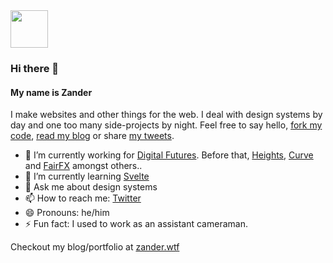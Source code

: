 <img src="https://avatars.githubusercontent.com/u/64883?s=400&u=60f027f010d32ccfb57ad8fd57c510efdedaa8e6&v=4&w=200" width="60" />

### Hi there 👋

#### My name is Zander

I make websites and other things for the web. I deal with design systems by day and one too many side-projects by night. Feel free to say hello, [fork my code](https://github.com/mrmartineau/), [read my blog](https://zander.wtf/projects) or share [my tweets](https://twitter.com/mrmartineau).

- 🔭 I’m currently working for [Digital Futures](https://digitalfutures.com). Before that, [Heights](https://yourheights.com), [Curve](https://www.curve.com/en-gb/) and [FairFX](https://fairfx.com) amongst others..
- 🌱 I’m currently learning [Svelte](https://svelte.dev)
- 💬 Ask me about design systems
- 📫 How to reach me: [Twitter](https://twitter.com/mrmartineau)
- 😄 Pronouns: he/him
- ⚡ Fun fact: I used to work as an assistant cameraman.

Checkout my blog/portfolio at [zander.wtf](https://zander.wtf)
